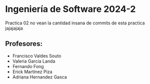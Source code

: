 # Ingeniería de Software 2024-2
Practica 02 no vean la cantidad insana de commits de esta practica jajajajaja

## Profesores:

- Francisco Valdes Souto
- Valeria Garcia Landa
- Fernando Fong
- Erick Martínez Piza
- Adriana Hernandez Gasca
